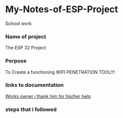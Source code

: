 # My-Notes-of-ESP-Project
School work

### Name of project
The ESP 32 Project

### Perpose
To Create a functioning WIFI PENETRATION TOOL!!!

### links to documentation
[Works owner i thank him for his/her help](Link:https://github.com/risinek/esp32-wifi-penetration-tool)

### steps that i followed

